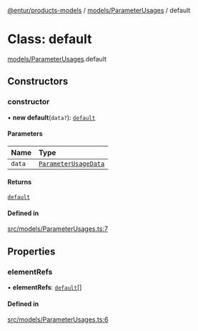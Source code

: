 [@entur/products-models](../README.md) / [models/ParameterUsages](../modules/models_ParameterUsages.md) / default

# Class: default

[models/ParameterUsages](../modules/models_ParameterUsages.md).default

## Constructors

### constructor

• **new default**(`data?`): [`default`](models_ParameterUsages.default.md)

#### Parameters

| Name | Type |
| :------ | :------ |
| `data` | [`ParameterUsageData`](../interfaces/types_interfaces.ParameterUsageData.md) |

#### Returns

[`default`](models_ParameterUsages.default.md)

#### Defined in

[src/models/ParameterUsages.ts:7](https://github.com/entur/products-models/blob/main/src/models/ParameterUsages.ts#L7)

## Properties

### elementRefs

• **elementRefs**: [`default`](models_Reference.default.md)[]

#### Defined in

[src/models/ParameterUsages.ts:6](https://github.com/entur/products-models/blob/main/src/models/ParameterUsages.ts#L6)
